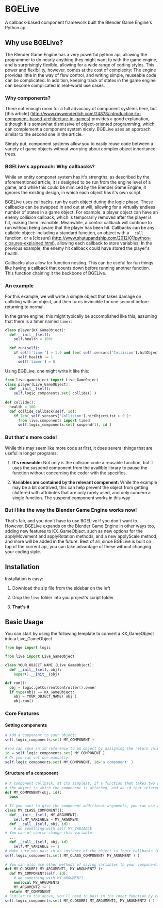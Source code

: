 BGELive
=======

A callback-based component framework built the Blender Game Engine's Python api.


## Why use BGELive?

The Blender Game Engine has a very powerful python api, allowing the programmer to do nearly anything they might want to with the game engine, and is surprisingly flexible, allowing for a wide range of coding styles. This power and flexibility, however, comes at the cost of complexity: The engine provides little in the way of flow control, and writing simple, reuseable code can be complicated. In addition, keeping track of states in the game engine can become complicated in real-world use cases.

### Why components?

There not enough room for a full advocacy of component systems here, but [this article] (http://www.raywenderlich.com/24878/introduction-to-component-based-architecture-in-games) provides a good explanation, although it is somewhat dismissive of object-oriented programming, which can complement a component system nicely. BGELive uses an approach similar to the second one in the article.

Simply put, component systems allow you to easily reuse code between a variety of game objects without worrying about complex object inheritance trees.

### BGELive's approach: Why callbacks?

While an entity componet system has it's strengths, as described by the aforementioned article, it is designed to be run from the engine level of a game, and while this could be mimiced by the Blender Game Engine, it ignores the existing design, in which each object has it's own script.

BGELive uses callbacks, run by each object during the logic phase. These callbacks can be swapped in and out at will, allowing for a virtually endless number of states in a game object. For example, a player object can have an enemy collision callback, which is temporarily removed after the player is hit, making them invincible. Meanwhile, a control callback will continue to run without being aware that the player has been hit. Callbacks can be any callable object: including a standard function, an object with a `__call__` function, or a [closure] (http://www.shutupandship.com/2012/01/python-closures-explained.html), allowing each callback to store variables; In the previous example, the enemy hit callback could have stored the player's health.

Callbacks also allow for function nesting. This can be useful for fun things like having a callback that counts down before running another function. This function chaining it the backbone of BGELive.

### An example

For this example, we will write a simple object that takes damage on colliding with an object, and then turns invincible for one second before returning to normal.

In the game engine, this might typically be accomplished like this, assuming that there is a timer named `timer`:

```python
class player(KX_GameObject):
  def __init__(self):
    self.health = 100:
  
  def run(self):
    if self['timer'] > 1.0 and len( self.sensors['Collision'].hitObjectList > 0 ):
      self.health -= 1
      self['timer'] = 0
```
          
Using BGELive, one might write it like this:

```python
from live.gameobject import Live_GameObject
class player(Live_GameObject):
  def __init__(self):
    self.logic_components.set( collide() )
    
def collide():
  health = 100
  def collide_callback(self, id):
    if len( self.sensors['Collision'].hitObjectList > 0 ):
      from live.components import timed
      self.logic_components.set( suspend(1), id )
```

### But that's more code!
While this may seem like more code at first, it does several things that are useful in longer programs:

1. __It's reuseable:__ Not only is the collision code a reusable function, but it uses the suspend component from the availible library to pause the function without concerning the coder with the specifics.

2. __Variables are contained by the relevant compenent:__ While the example may be a bit contrived, this can help prevent the object from getting cluttered with attributes that are only rarely used, and only concern a single function. The suspend component works in this way


### But I like the way the Blender Game Engine works now!
That's fair, and you don't have to use BGELive if you don't want to. However, BGELive expands on the Blender Game Engine in other ways too, adding new features to KX_GameObject, such as new options for the applyMovement and applyRotation methods, and a new applyScale method, and more will be added in the future. Best of all, since BGELive is built on top of the current api, you can take advantage of these without changing your coding style.

## Installation
Installation is easy:

1. Download the zip file from the sidebar on the left

2. Drop the `live` folder into you project's script folder

3. __That's it__

## Basic Usage

You can start by using the following template to convert a KX\_GameObject into a Live\_GameObject 

```python
from bge import logic

from live import Live_GameObject

class YOUR_OBJECT_NAME (Live_GameObject):
  def __init__(self, obj):
  	super().__init__(obj)

def run():
  obj = logic.getCurrentController().owner
  if type(obj) == KX_GameObject:
    obj = YOUR_OBJECT_NAME( obj )
	obj.run()
```

### Core Features
#### Setting components
```python
# Add a compenent to your object:
self.logic_components.set( MY_COMPONENT )

#You can save an id reference to an object by assigning the return value from the function to a variable:
id = self.logic_components.set( MY_COMPONENT )
# Or you can set one manually:
self.logic_components.set( MY_COMPONENT, id='a component' )
```

#### Structure of a component
```python
# A component callback, at its simplest, if a function that takes two arguments—
# the object to which the compenent is attached, and an id that references the component (we will get to uses for this later):
def MY_COMPONENT(obj, id):
  pass
  
# If you want to give the component additional arguments, you can use a callable object, instead:
class MY_CLASS_COMPONENT():
  def __init__(self, MY_ARGUMENT):
    self.MY_VARIABLE = MY_ARGUMENT
  def __call__(self, obj, id):
    # do something with self.MY_VARIABLE
# You can—of course—change this variable:
  ...
  def __call__(self, obj, id)
    self.MY_VARIABLE += 1
# Make sure you pass in an instance of the object to logic_callbacks in order to make sure it's __call__ed correctly
self.logic_components.set( MY_CLASS_COMPONENT( MY_ARGUMENT ) )
    
# You can also use other methods of saving variables to your component. I'm fond of closures:
def MY_CLOSURE( MY_ARGUMENT1, MY_ARGUMENT2 ):
  def MY_COMPONENT(self, id):
    # do something with MY_ARGUMENT1
    nonlocal MY_ARGUMENT2
    MY_ARGUMENT2 += 1
  return MY_COMPONENT
# Similar to the above, you'll need to pass in the inner function by calling the other one:
self.logic_components.set( MY_CLOSURE( MY_ARGUMENT1, MY_ARGUMENT2 ) )
```
